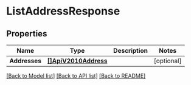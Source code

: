 # ListAddressResponse

## Properties

Name | Type | Description | Notes
------------ | ------------- | ------------- | -------------
**Addresses** | [**[]ApiV2010Address**](ApiV2010Address.md) |  |[optional] 

[[Back to Model list]](../README.md#documentation-for-models) [[Back to API list]](../README.md#documentation-for-api-endpoints) [[Back to README]](../README.md)


